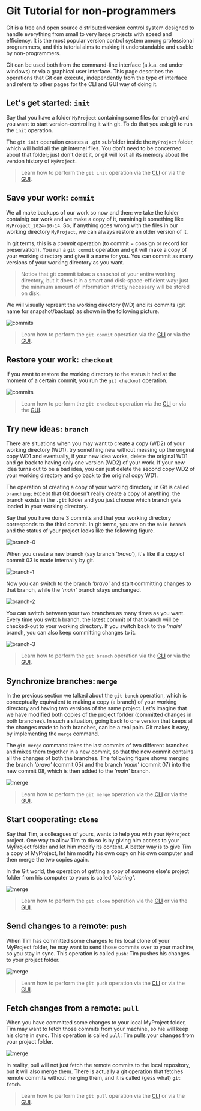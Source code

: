 # Git Tutorial for non-programmers

Git is a free and open source distributed version control system designed to 
handle everything from small to very large projects with speed and efficiency. 
It is the most popular version control system among professional programmers, 
and this tutorial aims to making it understandable and usable by non-programmers.

Git can be used both from the command-line interface (a.k.a. `cmd` under windows) or
via a graphical user interface. This page describes the operations that Git can
execute, independently from the type of interface and refers to other pages for 
the CLI and GUI way of doing it.


## Let's get started: `init`

Say that you have a folder `MyProject` containing some files (or empty) and you want to start 
version-controlling it with git. To do that you ask git to run the `init` operation.

The `git init` operation creates a `.git` subfolder inside the `MyProject` folder, which will
hold all the git internal files. You don't need to be concerned about that folder; just don't
delet it, or git will lost all its memory about the version history of `MyProject`.

> Learn how to perform the `git init` operation via the 
> [CLI](cli.md#git-init-operation) or via the [GUI](gui.md#git-init-operation).


## Save your work: `commit`

We all make backups of our work so now and then: we take the folder containig our work
and we make a copy of it, namining it something like `MyProject_2024-10-14`. So, if anything
goes wrong with the files in our working directory `MyProject`, we can always restore
an older version of it.

In git terms, this is a *commit* operation (to commit = consign or record for preservation).
You run a `git commit` operation and git will make a copy of your working directory and
give it a name for you. You can commit as many versions of your working directory as you want.

> Notice that git commit takes a snapshot of your entire working directory, but it does
> it in a smart and disk-space-efficient way: just the minimum amount of information
> strictly necessary will be stored on disk.

We will visually represnt the working directory (WD) and its commits (git name for snapshot/backup) 
as shown in the following picture.

![commits](assets/img/commit.png)

> Learn how to perform the `git commit` operation via the 
> [CLI](cli.md#git-commit-operation) or via the [GUI](gui.md#git-commit-operation).


## Restore your work: `checkout`

If you want to restore the working directory to the status it had at the moment of
a certain commit, you run the `git checkout` operation.

![commits](assets/img/checkout.png)

> Learn how to perform the `git checkout` operation via the 
> [CLI](cli.md#git-commit-operation) or via the [GUI](gui.md#git-commit-operation).


## Try new ideas: `branch`

There are situations when you may want to create a copy (WD2) of your working
directory (WD1), try something new without messing up the original copy WD1 and 
eventually, if your new idea works, delete the original WD1 and go back to having 
only one version (WD2) of your work. If your new idea turns out to be a bad idea, 
you can just delete the second copy WD2 of your working directory and go back to 
the original copy WD1.

The operation of creating a copy of your working directory, in Git is called
`branching`; except that Git doesn't really create a copy of anything: the branch
exists in the `.git` folder and you just choose which branch gets loaded in your
working directory.

Say that you have done 3 commits and that your working directory corresponds to
the third commit. In git terms, you are on the `main branch` and the status
of your project looks like the following figure.

![branch-0](assets/img/branch-0.png)

When you create a new branch (say branch *'bravo'*), it's like if a copy of 
commit 03 is made internally by git.

![branch-1](assets/img/branch-1.png)

Now you can switch to the branch *'bravo'* and start committing changes to that
branch, while the *'main'* branch stays unchanged.

![branch-2](assets/img/branch-2.png)

You can switch between your two branches as many times as you want. Every time you
switch branch, the latest commit of that branch will be checked-out to your
working directory. If you switch back to the *'main'* branch, you can also keep
committing changes to it.

![branch-3](assets/img/branch-3.png)

> Learn how to perform the `git branch` operation via the 
> [CLI](cli.md#git-branch-operation) or via the [GUI](gui.md#git-branch-operation).


## Synchronize branches: `merge`

In the previous section we talked about the `git banch` operation, which is
conceptually equivalent to making a copy (a branch) of your working directory
and having two versions of the same project. Let's imagine that we have 
modified both copies of the project forlder (committed changes in both branches). 
In such a situation, going back to one version that keeps all the changes made 
to both branches, can be a real pain. Git makes it easy, by implementing 
the `merge` command.

The `git merge` command takes the last commits of two different branches and mixes 
them together in a new commit, so that the new commit contains all the changes of both 
the branches. The following figure shows merging the branch *'bravo'* (commit 05) and 
the branch *'main'* (commit 07) into the new commit 08, which is then added to
the *'main'* branch.

![merge](assets/img/merge.png)

> Learn how to perform the `git merge` operation via the 
> [CLI](cli.md#git-merge-operation) or via the [GUI](gui.md#git-merge-operation).


## Start cooperating: `clone`

Say that Tim, a colleagues of yours, wants to help you with your `MyProject` project. 
One way to allow Tim to do so is by giving him access to your MyProject folder and let
him modify its content. A better way is to give Tim a copy of MyProject, let him 
modify his own copy on his own computer and then merge the two copies again.

In the Git world, the operation of getting a copy of someone else's project folder
from his computer to yours is called *'cloning'*.

![merge](assets/img/clone.png)

> Learn how to perform the `git clone` operation via the 
> [CLI](cli.md#git-clone-operation) or via the [GUI](gui.md#git-clone-operation).


## Send changes to a remote: `push`

When Tim has committed some changes to his local clone of your MyProject folder, 
he may want to send those commits over to your machine, so you stay in sync.
This operation is called `push`: Tim pushes his changes to your project folder.

![merge](assets/img/push.png)

> Learn how to perform the `git push` operation via the 
> [CLI](cli.md#git-push-operation) or via the [GUI](gui.md#git-push-operation).



## Fetch changes from a remote: `pull`

When you have committed some changes to your local MyProject folder, Tim may want
to fetch those commits from your machine, so hie will keep his clone in sync.
This operation is called `pull`: Tim pulls your changes from your project folder.

![merge](assets/img/pull.png)

In reality, pull will not just fetch the remote commits to the local repository,
but it will also merge them. There is actually a git operation that fetches 
remote commits without merging them, and it is called (gess what) `git fetch`.

> Learn how to perform the `git pull` operation via the 
> [CLI](cli.md#git-pull-operation) or via the [GUI](gui.md#git-pull-operation).
